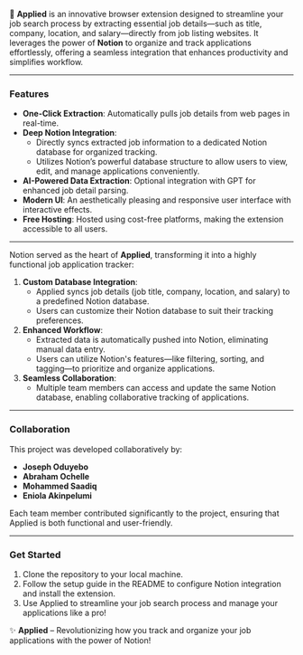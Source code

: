 

🚀 **Applied** is an innovative browser extension designed to streamline your job search process by extracting essential job details—such as title, company, location, and salary—directly from job listing websites. It leverages the power of **Notion** to organize and track applications effortlessly, offering a seamless integration that enhances productivity and simplifies workflow.  

---

### **Features**  
- **One-Click Extraction**: Automatically pulls job details from web pages in real-time.  
- **Deep Notion Integration**:  
   - Directly syncs extracted job information to a dedicated Notion database for organized tracking.  
   - Utilizes Notion’s powerful database structure to allow users to view, edit, and manage applications conveniently.  
- **AI-Powered Data Extraction**: Optional integration with GPT for enhanced job detail parsing.  
- **Modern UI**: An aesthetically pleasing and responsive user interface with interactive effects.  
- **Free Hosting**: Hosted using cost-free platforms, making the extension accessible to all users.  

---

Notion served as the heart of **Applied**, transforming it into a highly functional job application tracker:  
1. **Custom Database Integration**:  
   - Applied syncs job details (job title, company, location, and salary) to a predefined Notion database.  
   - Users can customize their Notion database to suit their tracking preferences.  
2. **Enhanced Workflow**:  
   - Extracted data is automatically pushed into Notion, eliminating manual data entry.  
   - Users can utilize Notion's features—like filtering, sorting, and tagging—to prioritize and organize applications.  
3. **Seamless Collaboration**:  
   - Multiple team members can access and update the same Notion database, enabling collaborative tracking of applications.  

---

### **Collaboration**  
This project was developed collaboratively by:  
- **Joseph Oduyebo**  
- **Abraham Ochelle**  
- **Mohammed Saadiq**  
- **Eniola Akinpelumi**  

Each team member contributed significantly to the project, ensuring that Applied is both functional and user-friendly.  

---

### **Get Started**  
1. Clone the repository to your local machine.  
2. Follow the setup guide in the README to configure Notion integration and install the extension.  
3. Use Applied to streamline your job search process and manage your applications like a pro!  

✨ **Applied** – Revolutionizing how you track and organize your job applications with the power of Notion!
